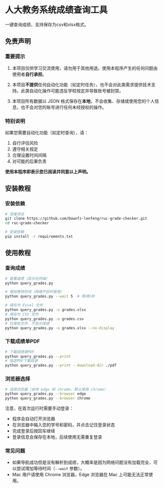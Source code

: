 # 人大教务系统成绩查询工具

一键查询成绩，支持保存为csv和xlsx格式。

## 免责声明

### 重要提示
1. 本项目仅供学习交流使用，请勿用于其他用途。使用本程序产生的任何问题由使用者**自行承担**。

2. 本项目**不提供**任何自动化功能（如定时任务），也不会对此类需求提供技术支持。此类自动化操作可能违反学校规定并导致账号被封禁。

3. 本项目所有数据以 JSON 格式保存在**本地**，不会收集、存储或使用您的个人信息，也不会对您的账号进行任何未经授权的操作。

### 特别说明
如果您需要自动化功能（如定时查询），请：
1. 自行评估风险
2. 遵守相关规定
3. 合理设置时间间隔
4. 对可能的后果负责

**使用本程序即表示您已阅读并同意以上声明。**

## 安装教程
### 安装依赖
```bash
# 克隆项目
git clone https://github.com/Dawnfz-lenfeng/ruc-grade-checker.git
cd ruc-grade-checker

# 安装依赖
pip install -r requirements.txt
```

## 使用教程
### 查询成绩
```bash
# 查看成绩（显示在终端）
python query_grades.py

# 增加等待时间（网络不好时使用）
python query_grades.py --wait 5  # 等待5秒

# 保存为 Excel 文件
python query_grades.py -o grades.xlsx
# 保存为 CSV 文件
python query_grades.py -o grades.csv
# 仅保存文件，不显示成绩
python query_grades.py -o grades.xlsx --no-display
```
### 下载成绩单PDF
```bash
# 下载成绩单PDF
python query_grades.py --print
# 指定PDF下载目录
python query_grades.py --print --download-dir ./pdf
```

### 浏览器选择
```bash
# 选择浏览器（支持 edge 和 chrome，默认使用 chrome）
python query_grades.py --browser edge
python query_grades.py --browser chrome
```

注意，在首次运行时需要手动登录：
- 程序会自动打开浏览器
- 在浏览器中输入您的学号和密码，并点击记住登录状态
- 完成登录后按回车继续
- 登录信息会保存在本地，后续使用无需重复登录

### 常见问题
- 如果导航成功但是没有解析到成绩，大概率是因为网络问题没有加载完全，可以尝试增加等待时间（`--wait` 参数）。
- Mac 用户请使用 Chrome 浏览器，Edge 浏览器在 Mac 上可能无法正常使用。
